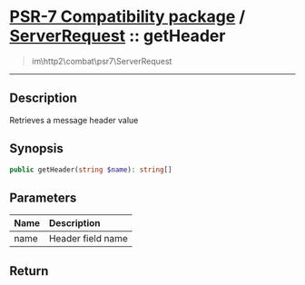 # [PSR-7 Compatibility package](combat.md) / [ServerRequest](combat-ServerRequest.md) :: getHeader
 > im\http2\combat\psr7\ServerRequest
____

## Description
Retrieves a message header value

## Synopsis
```php
public getHeader(string $name): string[]
```

## Parameters
| Name | Description |
| :--- | :---------- |
| name | Header field name |

## Return

